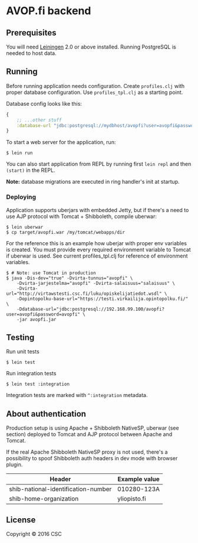 # AVOP.fi backend

## Prerequisites

You will need [Leiningen][1] 2.0 or above installed.
Running PostgreSQL is needed to host data.

[1]: https://github.com/technomancy/leiningen

## Running

Before running application needs configuration. Create `profiles.clj` with proper database configuration. Use `profiles_tpl.clj` as a starting point.

Database config looks like this:
```clojure
{
    ;; ...other stuff
    :database-url "jdbc:postgresql://mydbhost/avopfi?user=avopfi&password=avopfi"
} 
```

To start a web server for the application, run:

    $ lein run

You can also start application from REPL by running first `lein repl` and then `(start)` in the REPL.

**Note:** database migrations are executed in ring handler's init at startup.

### Deploying

Application supports uberjars with embedded Jetty, but if there's a need to use AJP protocol with Tomcat + Shibboleth, compile uberwar: 
    
    $ lein uberwar  
    $ cp target/avopfi.war /my/tomcat/webapps/dir

For the reference this is an example how uberjar with proper env variables is created. You must provide every required environment variable to Tomcat if uberwar is used. See current profiles_tpl.clj for reference of environment variables.

```shell
$ # Note: use Tomcat in production
$ java -Dis-dev="true" -Dvirta-tunnus="avopfi" \
    -Dvirta-jarjestelma="avopfi" -Dvirta-salaisuus="salaisuus" \
    -Dvirta-url="http://virtawstesti.csc.fi/luku/opiskelijatiedot.wsdl" \
    -Dopintopolku-base-url="https://testi.virkailija.opintopolku.fi/" \
    -Ddatabase-url="jdbc:postgresql://192.168.99.100/avopfi?user=avopfi&password=avopfi" \
    -jar avopfi.jar
```


## Testing

Run unit tests

    $ lein test
    
Run integration tests
    
    $ lein test :integration
     
Integration tests are marked with `^:integration` metadata.

## About authentication

Production setup is using Apache + Shibboleth NativeSP, uberwar (see section) deployed 
to Tomcat and AJP protocol between Apache and Tomcat. 

If the real Apache Shibboleth NativeSP proxy is not used, there's a 
possibility to spoof Shibboleth auth headers in dev mode with browser 
plugin.

| Header | Example value |
| ---- | ---- |
| shib-national-identification-number | 010280-123A |
| shib-home-organization | yliopisto.fi |  



## License

Copyright © 2016 CSC
